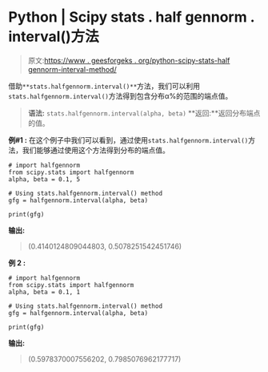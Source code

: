# Python | Scipy stats . half gennorm . interval()方法

> 原文:[https://www . geesforgeks . org/python-scipy-stats-half gennorm-interval-method/](https://www.geeksforgeeks.org/python-scipy-stats-halfgennorm-interval-method/)

借助`**stats.halfgennorm.interval()**`方法，我们可以利用`stats.halfgennorm.interval()`方法得到包含分布α%的范围的端点值。

> **语法:** `stats.halfgennorm.interval(alpha, beta)`
> **返回:**返回分布端点的值。

**例#1 :**
在这个例子中我们可以看到，通过使用`stats.halfgennorm.interval()`方法，我们能够通过使用这个方法得到分布的端点值。

```
# import halfgennorm
from scipy.stats import halfgennorm
alpha, beta = 0.1, 5

# Using stats.halfgennorm.interval() method
gfg = halfgennorm.interval(alpha, beta)

print(gfg)
```

**输出:**

> (0.4140124809044803, 0.5078251542451746)

**例 2 :**

```
# import halfgennorm
from scipy.stats import halfgennorm
alpha, beta = 0.1, 1

# Using stats.halfgennorm.interval() method
gfg = halfgennorm.interval(alpha, beta)

print(gfg)
```

**输出:**

> (0.5978370007556202, 0.7985076962177717)